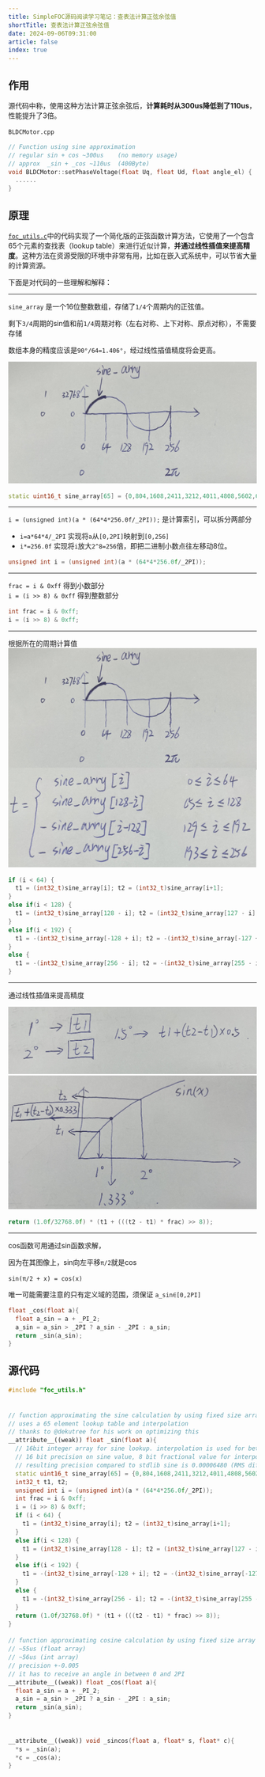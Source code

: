 ```yaml
---
title: SimpleFOC源码阅读学习笔记：查表法计算正弦余弦值
shortTitle: 查表法计算正弦余弦值
date: 2024-09-06T09:31:00
article: false
index: true
---
```


## 作用

源代码中称，使用这种方法计算正弦余弦后，**计算耗时从300us降低到了110us**，性能提升了3倍。

`BLDCMotor.cpp`
```cpp
// Function using sine approximation
// regular sin + cos ~300us    (no memory usage)
// approx  _sin + _cos ~110us  (400Byte)
void BLDCMotor::setPhaseVoltage(float Uq, float Ud, float angle_el) {
  ......
}
```

## 原理


[`foc_utils.c`](#源代码)中的代码实现了一个简化版的正弦函数计算方法，它使用了一个包含65个元素的查找表（lookup table）来进行近似计算，**并通过线性插值来提高精度**。这种方法在资源受限的环境中非常有用，比如在嵌入式系统中，可以节省大量的计算资源。

下面是对代码的一些理解和解释：

---

`sine_array` 是一个16位整数数组，存储了`1/4`个周期内的正弦值。  

剩下`3/4`周期的sin值和前`1/4`周期对称（左右对称、上下对称、原点对称），不需要存储

数组本身的精度应该是`90°/64=1.406°`，经过线性插值精度将会更高。

![alt text](assets/images/image.jpg)
```cpp
static uint16_t sine_array[65] = {0,804,1608,2411,3212,4011,4808,5602,6393,7180,7962,8740,9512,10279,11039,11793,12540,13279,14010,14733,15447,16151,16846,17531,18205,18868,19520,20160,20788,21403,22006,22595,23170,23732,24279,24812,25330,25833,26320,26791,27246,27684,28106,28511,28899,29269,29622,29957,30274,30572,30853,31114,31357,31581,31786,31972,32138,32286,32413,32522,32610,32679,32729,32758,32768};
```

---
`i = (unsigned int)(a * (64*4*256.0f/_2PI));` 是计算索引，可以拆分两部分
- `i=a*64*4/_2PI` 实现将`a`从`[0,2PI]`映射到`[0,256]`
- `i*=256.0f` 实现将`i`放大`2^8=256`倍，即把二进制小数点往左移动8位。
```cpp
unsigned int i = (unsigned int)(a * (64*4*256.0f/_2PI));
```
---
`frac = i & 0xff` 得到小数部分  
`i = (i >> 8) & 0xff` 得到整数部分
```cpp
int frac = i & 0xff;
i = (i >> 8) & 0xff;
```

---

根据所在的周期计算值
![alt text](assets/images/image-1.jpg)
```cpp
if (i < 64) {
  t1 = (int32_t)sine_array[i]; t2 = (int32_t)sine_array[i+1];
}
else if(i < 128) {
  t1 = (int32_t)sine_array[128 - i]; t2 = (int32_t)sine_array[127 - i];
}
else if(i < 192) {
  t1 = -(int32_t)sine_array[-128 + i]; t2 = -(int32_t)sine_array[-127 + i];
}
else {
  t1 = -(int32_t)sine_array[256 - i]; t2 = -(int32_t)sine_array[255 - i];
}
```

---

通过线性插值来提高精度

![alt text](assets/images/image-2.jpg)
![alt text](assets/images/image-5.jpg)

```cpp
return (1.0f/32768.0f) * (t1 + (((t2 - t1) * frac) >> 8));
```


---


cos函数可用通过sin函数求解，

因为在其图像上，sin向左平移`π/2`就是cos

`sin(π/2 + x) = cos(x)`

唯一可能需要注意的只有定义域的范围，须保证 `a_sin∈[0,2PI]`

```cpp
float _cos(float a){
  float a_sin = a + _PI_2;
  a_sin = a_sin > _2PI ? a_sin - _2PI : a_sin;
  return _sin(a_sin);
}
```


## 源代码

```cpp
#include "foc_utils.h"


// function approximating the sine calculation by using fixed size array
// uses a 65 element lookup table and interpolation
// thanks to @dekutree for his work on optimizing this
__attribute__((weak)) float _sin(float a){
  // 16bit integer array for sine lookup. interpolation is used for better precision
  // 16 bit precision on sine value, 8 bit fractional value for interpolation, 6bit LUT size
  // resulting precision compared to stdlib sine is 0.00006480 (RMS difference in range -PI,PI for 3217 steps)
  static uint16_t sine_array[65] = {0,804,1608,2411,3212,4011,4808,5602,6393,7180,7962,8740,9512,10279,11039,11793,12540,13279,14010,14733,15447,16151,16846,17531,18205,18868,19520,20160,20788,21403,22006,22595,23170,23732,24279,24812,25330,25833,26320,26791,27246,27684,28106,28511,28899,29269,29622,29957,30274,30572,30853,31114,31357,31581,31786,31972,32138,32286,32413,32522,32610,32679,32729,32758,32768};
  int32_t t1, t2;
  unsigned int i = (unsigned int)(a * (64*4*256.0f/_2PI));
  int frac = i & 0xff;
  i = (i >> 8) & 0xff;
  if (i < 64) {
    t1 = (int32_t)sine_array[i]; t2 = (int32_t)sine_array[i+1];
  }
  else if(i < 128) {
    t1 = (int32_t)sine_array[128 - i]; t2 = (int32_t)sine_array[127 - i];
  }
  else if(i < 192) {
    t1 = -(int32_t)sine_array[-128 + i]; t2 = -(int32_t)sine_array[-127 + i];
  }
  else {
    t1 = -(int32_t)sine_array[256 - i]; t2 = -(int32_t)sine_array[255 - i];
  }
  return (1.0f/32768.0f) * (t1 + (((t2 - t1) * frac) >> 8));
}

// function approximating cosine calculation by using fixed size array
// ~55us (float array)
// ~56us (int array)
// precision +-0.005
// it has to receive an angle in between 0 and 2PI
__attribute__((weak)) float _cos(float a){
  float a_sin = a + _PI_2;
  a_sin = a_sin > _2PI ? a_sin - _2PI : a_sin;
  return _sin(a_sin);
}


__attribute__((weak)) void _sincos(float a, float* s, float* c){
  *s = _sin(a);
  *c = _cos(a);
}
```